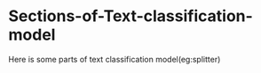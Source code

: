 # Sections-of-Text-classification-model
Here is some parts of text classification model(eg:splitter)

